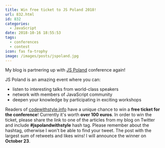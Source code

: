 ```yaml
---
title: Win free ticket to JS Poland 2018!
url: 832.html
id: 832
categories:
  - JavaScript
date: 2018-10-16 18:55:53
tags:
  - conferences
  - contest
icon: fas fa-trophy
image: /images/posts/jspoland.jpg
---
```


My blog is partnering up with [JS Poland](https://js-poland.pl/) conference again! 

JS Poland is an amazing event where you can:

*   listen to interesting talks from world-class speakers
*   network with members of JavaScript community
*   deepen your knowledge by participating in exciting workshops

Readers of [codewithstyle.info](http://codewithstyle.info) have a unique chance to win a **free ticket for the conference**! Currently it's worth **over 100 euros**. In order to win the ticket, please share the link to one of the articles from my blog on Twitter and include **#jspolandwithstyle** hash tag. Please remember about the hashtag, otherwise I won't be able to find your tweet. The post with the largest sum of retweets and likes wins! I will announce the winner on **October 23**.